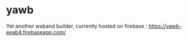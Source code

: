 # yawb
Yet another waband builder, currently hosted on firebase : https://yawb-eeab4.firebaseapp.com/
